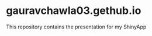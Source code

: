 gauravchawla03.gethub.io
========================

This repository contains the presentation for my ShinyApp 
